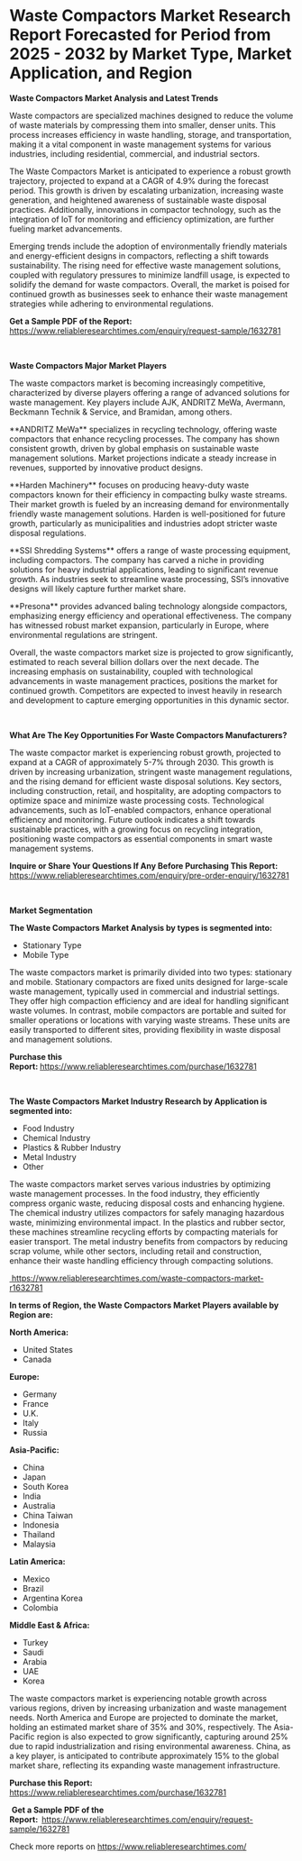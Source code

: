 <p><h1>Waste Compactors Market Research Report Forecasted for Period from 2025 -  2032 by Market Type, Market Application, and Region</h1></p><p><strong>Waste Compactors Market Analysis and Latest Trends</strong></p>
<p><p>Waste compactors are specialized machines designed to reduce the volume of waste materials by compressing them into smaller, denser units. This process increases efficiency in waste handling, storage, and transportation, making it a vital component in waste management systems for various industries, including residential, commercial, and industrial sectors.</p><p>The Waste Compactors Market is anticipated to experience a robust growth trajectory, projected to expand at a CAGR of 4.9% during the forecast period. This growth is driven by escalating urbanization, increasing waste generation, and heightened awareness of sustainable waste disposal practices. Additionally, innovations in compactor technology, such as the integration of IoT for monitoring and efficiency optimization, are further fueling market advancements. </p><p>Emerging trends include the adoption of environmentally friendly materials and energy-efficient designs in compactors, reflecting a shift towards sustainability. The rising need for effective waste management solutions, coupled with regulatory pressures to minimize landfill usage, is expected to solidify the demand for waste compactors. Overall, the market is poised for continued growth as businesses seek to enhance their waste management strategies while adhering to environmental regulations.</p></p>
<p><strong>Get a Sample PDF of the Report:&nbsp;</strong> <a href="https://www.reliableresearchtimes.com/enquiry/request-sample/1632781?utm_campaign=2393&utm_medium=2&utm_source=Github&utm_content=ia&utm_term=21022025&utm_id=waste-compactors">https://www.reliableresearchtimes.com/enquiry/request-sample/1632781</a></p>
<p>&nbsp;</p>
<p><strong>Waste Compactors Major Market Players</strong></p>
<p><p>The waste compactors market is becoming increasingly competitive, characterized by diverse players offering a range of advanced solutions for waste management. Key players include AJK, ANDRITZ MeWa, Avermann, Beckmann Technik & Service, and Bramidan, among others. </p><p>**ANDRITZ MeWa** specializes in recycling technology, offering waste compactors that enhance recycling processes. The company has shown consistent growth, driven by global emphasis on sustainable waste management solutions. Market projections indicate a steady increase in revenues, supported by innovative product designs.</p><p>**Harden Machinery** focuses on producing heavy-duty waste compactors known for their efficiency in compacting bulky waste streams. Their market growth is fueled by an increasing demand for environmentally friendly waste management solutions. Harden is well-positioned for future growth, particularly as municipalities and industries adopt stricter waste disposal regulations.</p><p>**SSI Shredding Systems** offers a range of waste processing equipment, including compactors. The company has carved a niche in providing solutions for heavy industrial applications, leading to significant revenue growth. As industries seek to streamline waste processing, SSI’s innovative designs will likely capture further market share.</p><p>**Presona** provides advanced baling technology alongside compactors, emphasizing energy efficiency and operational effectiveness. The company has witnessed robust market expansion, particularly in Europe, where environmental regulations are stringent. </p><p>Overall, the waste compactors market size is projected to grow significantly, estimated to reach several billion dollars over the next decade. The increasing emphasis on sustainability, coupled with technological advancements in waste management practices, positions the market for continued growth. Competitors are expected to invest heavily in research and development to capture emerging opportunities in this dynamic sector.</p></p>
<p>&nbsp;</p>
<p><strong>What Are The Key Opportunities For Waste Compactors Manufacturers?</strong></p>
<p><p>The waste compactor market is experiencing robust growth, projected to expand at a CAGR of approximately 5-7% through 2030. This growth is driven by increasing urbanization, stringent waste management regulations, and the rising demand for efficient waste disposal solutions. Key sectors, including construction, retail, and hospitality, are adopting compactors to optimize space and minimize waste processing costs. Technological advancements, such as IoT-enabled compactors, enhance operational efficiency and monitoring. Future outlook indicates a shift towards sustainable practices, with a growing focus on recycling integration, positioning waste compactors as essential components in smart waste management systems.</p></p>
<p><strong>Inquire or Share Your Questions If Any Before Purchasing This Report:</strong> <a href="https://www.reliableresearchtimes.com/enquiry/pre-order-enquiry/1632781?utm_campaign=2393&utm_medium=2&utm_source=Github&utm_content=ia&utm_term=21022025&utm_id=waste-compactors">https://www.reliableresearchtimes.com/enquiry/pre-order-enquiry/1632781</a></p>
<p>&nbsp;</p>
<p><strong>Market Segmentation</strong></p>
<p><strong>The Waste Compactors Market Analysis by types is segmented into:</strong></p>
<p><ul><li>Stationary Type</li><li>Mobile Type</li></ul></p>
<p><p>The waste compactors market is primarily divided into two types: stationary and mobile. Stationary compactors are fixed units designed for large-scale waste management, typically used in commercial and industrial settings. They offer high compaction efficiency and are ideal for handling significant waste volumes. In contrast, mobile compactors are portable and suited for smaller operations or locations with varying waste streams. These units are easily transported to different sites, providing flexibility in waste disposal and management solutions.</p></p>
<p><strong>Purchase this Report:&nbsp;</strong><a href="https://www.reliableresearchtimes.com/purchase/1632781?utm_campaign=2393&utm_medium=2&utm_source=Github&utm_content=ia&utm_term=21022025&utm_id=waste-compactors">https://www.reliableresearchtimes.com/purchase/1632781</a></p>
<p>&nbsp;</p>
<p><strong>The Waste Compactors Market Industry Research by Application is segmented into:</strong></p>
<p><ul><li>Food Industry</li><li>Chemical Industry</li><li>Plastics & Rubber Industry</li><li>Metal Industry</li><li>Other</li></ul></p>
<p><p>The waste compactors market serves various industries by optimizing waste management processes. In the food industry, they efficiently compress organic waste, reducing disposal costs and enhancing hygiene. The chemical industry utilizes compactors for safely managing hazardous waste, minimizing environmental impact. In the plastics and rubber sector, these machines streamline recycling efforts by compacting materials for easier transport. The metal industry benefits from compactors by reducing scrap volume, while other sectors, including retail and construction, enhance their waste handling efficiency through compacting solutions.</p></p>
<p><a href="https://www.reliableresearchtimes.com/waste-compactors-market-r1632781?utm_campaign=2393&utm_medium=2&utm_source=Github&utm_content=ia&utm_term=21022025&utm_id=waste-compactors">&nbsp;https://www.reliableresearchtimes.com/waste-compactors-market-r1632781</a></p>
<p><strong>In terms of Region, the Waste Compactors Market Players available by Region are:</strong></p>
<p>
    <p> <strong> North America: </strong>
        <ul>
            <li>United States</li>
            <li>Canada</li>
        </ul>
        </p> 
    <p> <strong> Europe: </strong>
        <ul>
            <li>Germany</li>
            <li>France</li>
            <li>U.K.</li>
            <li>Italy</li>
            <li>Russia</li>
        </ul>
        </p> 
    <p> <strong> Asia-Pacific: </strong>
        <ul>
            <li>China</li>
            <li>Japan</li>
            <li>South Korea</li>
            <li>India</li>
            <li>Australia</li>
            <li>China Taiwan</li>
            <li>Indonesia</li>
            <li>Thailand</li>
            <li>Malaysia</li>
        </ul>
        </p> 
    <p> <strong> Latin America: </strong>
        <ul>
            <li>Mexico</li>
            <li>Brazil</li>
            <li>Argentina Korea</li>
            <li>Colombia</li>
        </ul>
        </p> 
    <p> <strong> Middle East & Africa: </strong>
        <ul>
            <li>Turkey</li>
            <li>Saudi</li>
            <li>Arabia</li>
            <li>UAE</li>
            <li>Korea</li>
        </ul>
    </p>
    </p>
<p><p>The waste compactors market is experiencing notable growth across various regions, driven by increasing urbanization and waste management needs. North America and Europe are projected to dominate the market, holding an estimated market share of 35% and 30%, respectively. The Asia-Pacific region is also expected to grow significantly, capturing around 25% due to rapid industrialization and rising environmental awareness. China, as a key player, is anticipated to contribute approximately 15% to the global market share, reflecting its expanding waste management infrastructure.</p></p>
<p><strong>Purchase this Report: </strong><a href="https://www.reliableresearchtimes.com/purchase/1632781?utm_campaign=2393&utm_medium=2&utm_source=Github&utm_content=ia&utm_term=21022025&utm_id=waste-compactors">https://www.reliableresearchtimes.com/purchase/1632781</a></p>
<p>&nbsp;<strong>Get a Sample PDF of the Report:&nbsp;&nbsp;</strong><a href="https://www.reliableresearchtimes.com/enquiry/request-sample/1632781?utm_campaign=2393&utm_medium=2&utm_source=Github&utm_content=ia&utm_term=21022025&utm_id=waste-compactors">https://www.reliableresearchtimes.com/enquiry/request-sample/1632781</a></p>
<p><strong></strong></p>
<p>Check more reports on <a href="https://www.reliableresearchtimes.com/?utm_campaign=2393&utm_medium=2&utm_source=Github&utm_content=ia&utm_term=21022025&utm_id=waste-compactors">https://www.reliableresearchtimes.com/</a></p>